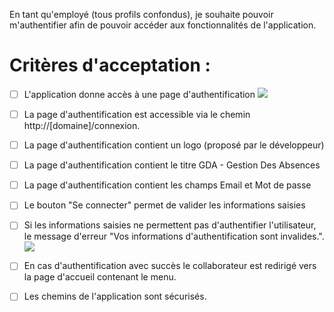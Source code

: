 En tant qu'employé (tous profils confondus), je souhaite pouvoir m'authentifier afin de pouvoir accéder aux fonctionnalités de l'application.

# Critères d'acceptation :

* [ ] L'application donne accès à une page d'authentification
![](https://github.com/DiginamicFormation/ressources-atelier/raw/master/gestion-des-absences/Authentification.png)

* [ ] La page d'authentification est accessible via le chemin http://[domaine]/connexion.
* [ ] La page d'authentification contient un logo (proposé par le développeur)
* [ ] La page d'authentification contient le titre GDA - Gestion Des Absences
* [ ] La page d'authentification contient les champs Email et Mot de passe
* [ ] Le bouton "Se connecter" permet de valider les informations saisies
* [ ] Si les informations saisies ne permettent pas d'authentifier l'utilisateur, le message d'erreur "Vos informations d'authentification sont invalides.".
![](https://github.com/DiginamicFormation/ressources-atelier/raw/master/gestion-des-absences/Authentification.invalide.png)

* [ ] En cas d'authentification avec succès le collaborateur est redirigé vers la page d'accueil contenant le menu.
* [ ] Les chemins de l'application sont sécurisés.

